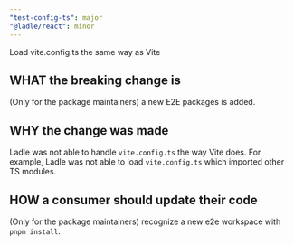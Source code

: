 ```yaml
---
"test-config-ts": major
"@ladle/react": minor
---
```


Load vite.config.ts the same way as Vite

## WHAT the breaking change is

(Only for the package maintainers) a new E2E packages is added.

## WHY the change was made

Ladle was not able to handle `vite.config.ts` the way Vite does.
For example, Ladle was not able to load `vite.config.ts` which imported other TS modules.

## HOW a consumer should update their code

(Only for the package maintainers) recognize a new e2e workspace with `pnpm install`.
